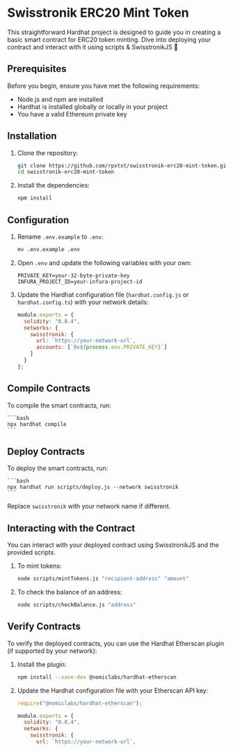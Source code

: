# Swisstronik ERC20 Mint Token

This straightforward Hardhat project is designed to guide you in creating a basic smart contract for ERC20 token minting. Dive into deploying your contract and interact with it using scripts & SwisstronikJS 🚀

## Prerequisites

Before you begin, ensure you have met the following requirements:

- Node.js and npm are installed
- Hardhat is installed globally or locally in your project
- You have a valid Ethereum private key

## Installation

1. Clone the repository:

    ```bash
    git clone https://github.com/rpxtxt/swisstronik-erc20-mint-token.git
    cd swisstronik-erc20-mint-token
    ```

2. Install the dependencies:

    ```bash
    npm install
    ```

## Configuration

1. Rename `.env.example` to `.env`:

    ```bash
    mv .env.example .env
    ```

2. Open `.env` and update the following variables with your own:

    ```dotenv
    PRIVATE_KEY=your-32-byte-private-key
    INFURA_PROJECT_ID=your-infura-project-id
    ```

3. Update the Hardhat configuration file (`hardhat.config.js` or `hardhat.config.ts`) with your network details:

    ```javascript
    module.exports = {
      solidity: "0.8.4",
      networks: {
        swisstronik: {
          url: `https://your-network-url`,
          accounts: [`0x${process.env.PRIVATE_KEY}`]
        }
      }
    };
    ```

## Compile Contracts

To compile the smart contracts, run:

    ```bash
    npx hardhat compile
    ```

## Deploy Contracts

To deploy the smart contracts, run:

    ```bash
    npx hardhat run scripts/deploy.js --network swisstronik
    ```

Replace `swisstronik` with your network name if different.

## Interacting with the Contract

You can interact with your deployed contract using SwisstronikJS and the provided scripts.

1. To mint tokens:

    ```bash
    node scripts/mintTokens.js "recipient-address" "amount"
    ```

2. To check the balance of an address:

    ```bash
    node scripts/checkBalance.js "address"
    ```

## Verify Contracts

To verify the deployed contracts, you can use the Hardhat Etherscan plugin (if supported by your network):

1. Install the plugin:

    ```bash
    npm install --save-dev @nomiclabs/hardhat-etherscan
    ```

2. Update the Hardhat configuration file with your Etherscan API key:

    ```javascript
    require("@nomiclabs/hardhat-etherscan");

    module.exports = {
      solidity: "0.8.4",
      networks: {
        swisstronik: {
          url: `https://your-network-url`,
